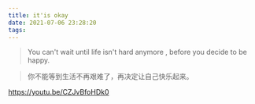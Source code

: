 ```yaml
---
title: it'is okay
date: 2021-07-06 23:28:20
tags:
---
```


> You can't wait until life isn't hard anymore , before you decide to be happy.

> 你不能等到生活不再艰难了，再决定让自己快乐起来。


https://youtu.be/CZJvBfoHDk0
